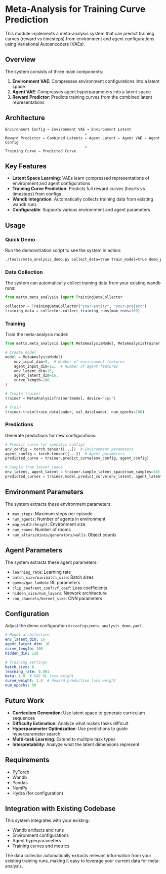 # Meta-Analysis for Training Curve Prediction

This module implements a meta-analysis system that can predict training curves (reward vs timesteps) from environment and agent configurations using Variational Autoencoders (VAEs).

## Overview

The system consists of three main components:

1. **Environment VAE**: Compresses environment configurations into a latent space
2. **Agent VAE**: Compresses agent hyperparameters into a latent space
3. **Reward Predictor**: Predicts training curves from the combined latent representations

## Architecture

```
Environment Config → Environment VAE → Environment Latent
                                    ↓
Reward Predictor ← Combined Latents ← Agent Latent ← Agent VAE ← Agent Config
                                    ↑
Training Curve ← Predicted Curve
```

## Key Features

- **Latent Space Learning**: VAEs learn compressed representations of environment and agent configurations
- **Training Curve Prediction**: Predicts full reward curves (hearts vs timesteps) from configs
- **Wandb Integration**: Automatically collects training data from existing wandb runs
- **Configurable**: Supports various environment and agent parameters

## Usage

### Quick Demo

Run the demonstration script to see the system in action:

```bash
./tools/meta_analysis_demo.py collect_data=true train_model=true demo_predictions=true
```

### Data Collection

The system can automatically collect training data from your existing wandb runs:

```python
from metta.meta_analysis import TrainingDataCollector

collector = TrainingDataCollector("your-entity", "your-project")
training_data = collector.collect_training_runs(max_runs=100)
```

### Training

Train the meta-analysis model:

```python
from metta.meta_analysis import MetaAnalysisModel, MetaAnalysisTrainer, TrainingCurveDataset

# Create model
model = MetaAnalysisModel(
    env_input_dim=9,  # Number of environment features
    agent_input_dim=12,  # Number of agent features
    env_latent_dim=16,
    agent_latent_dim=16,
    curve_length=100
)

# Create trainer
trainer = MetaAnalysisTrainer(model, device="cpu")

# Train
trainer.train(train_dataloader, val_dataloader, num_epochs=100)
```

### Predictions

Generate predictions for new configurations:

```python
# Predict curve for specific configs
env_config = torch.tensor([...])  # Environment parameters
agent_config = torch.tensor([...])  # Agent parameters
predicted_curve = trainer.predict_curve(env_config, agent_config)

# Sample from latent space
env_latent, agent_latent = trainer.sample_latent_space(num_samples=10)
predicted_curves = trainer.model.predict_curve(env_latent, agent_latent)
```

## Environment Parameters

The system extracts these environment parameters:

- `max_steps`: Maximum steps per episode
- `num_agents`: Number of agents in environment
- `map_width/height`: Environment size
- `num_rooms`: Number of rooms
- `num_altars/mines/generators/walls`: Object counts

## Agent Parameters

The system extracts these agent parameters:

- `learning_rate`: Learning rate
- `batch_size/minibatch_size`: Batch sizes
- `gamma/gae_lambda`: RL parameters
- `clip_coef/ent_coef/vf_coef`: Loss coefficients
- `hidden_size/num_layers`: Network architecture
- `cnn_channels/kernel_size`: CNN parameters

## Configuration

Adjust the demo configuration in `configs/meta_analysis_demo.yaml`:

```yaml
# Model architecture
env_latent_dim: 16
agent_latent_dim: 16
curve_length: 100
hidden_dim: 128

# Training settings
batch_size: 8
learning_rate: 0.001
beta: 1.0  # VAE KL loss weight
curve_weight: 1.0  # Reward prediction loss weight
num_epochs: 50
```

## Future Work

- **Curriculum Generation**: Use latent space to generate curriculum sequences
- **Difficulty Estimation**: Analyze what makes tasks difficult
- **Hyperparameter Optimization**: Use predictions to guide hyperparameter search
- **Multi-task Learning**: Extend to multiple task types
- **Interpretability**: Analyze what the latent dimensions represent

## Requirements

- PyTorch
- Wandb
- Pandas
- NumPy
- Hydra (for configuration)

## Integration with Existing Codebase

This system integrates with your existing:
- Wandb artifacts and runs
- Environment configurations
- Agent hyperparameters
- Training curves and metrics

The data collector automatically extracts relevant information from your existing training runs, making it easy to leverage your current data for meta-analysis.
